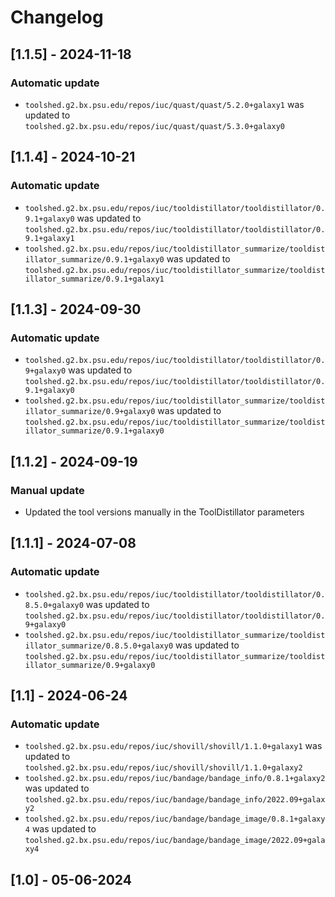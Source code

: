 # Changelog

## [1.1.5] - 2024-11-18

### Automatic update
- `toolshed.g2.bx.psu.edu/repos/iuc/quast/quast/5.2.0+galaxy1` was updated to `toolshed.g2.bx.psu.edu/repos/iuc/quast/quast/5.3.0+galaxy0`

## [1.1.4] - 2024-10-21

### Automatic update
- `toolshed.g2.bx.psu.edu/repos/iuc/tooldistillator/tooldistillator/0.9.1+galaxy0` was updated to `toolshed.g2.bx.psu.edu/repos/iuc/tooldistillator/tooldistillator/0.9.1+galaxy1`
- `toolshed.g2.bx.psu.edu/repos/iuc/tooldistillator_summarize/tooldistillator_summarize/0.9.1+galaxy0` was updated to `toolshed.g2.bx.psu.edu/repos/iuc/tooldistillator_summarize/tooldistillator_summarize/0.9.1+galaxy1`

## [1.1.3] - 2024-09-30

### Automatic update
- `toolshed.g2.bx.psu.edu/repos/iuc/tooldistillator/tooldistillator/0.9+galaxy0` was updated to `toolshed.g2.bx.psu.edu/repos/iuc/tooldistillator/tooldistillator/0.9.1+galaxy0`
- `toolshed.g2.bx.psu.edu/repos/iuc/tooldistillator_summarize/tooldistillator_summarize/0.9+galaxy0` was updated to `toolshed.g2.bx.psu.edu/repos/iuc/tooldistillator_summarize/tooldistillator_summarize/0.9.1+galaxy0`

## [1.1.2] - 2024-09-19

### Manual update

- Updated the tool versions manually in the ToolDistillator parameters

## [1.1.1] - 2024-07-08

### Automatic update
- `toolshed.g2.bx.psu.edu/repos/iuc/tooldistillator/tooldistillator/0.8.5.0+galaxy0` was updated to `toolshed.g2.bx.psu.edu/repos/iuc/tooldistillator/tooldistillator/0.9+galaxy0`
- `toolshed.g2.bx.psu.edu/repos/iuc/tooldistillator_summarize/tooldistillator_summarize/0.8.5.0+galaxy0` was updated to `toolshed.g2.bx.psu.edu/repos/iuc/tooldistillator_summarize/tooldistillator_summarize/0.9+galaxy0`

## [1.1] - 2024-06-24

### Automatic update
- `toolshed.g2.bx.psu.edu/repos/iuc/shovill/shovill/1.1.0+galaxy1` was updated to `toolshed.g2.bx.psu.edu/repos/iuc/shovill/shovill/1.1.0+galaxy2`
- `toolshed.g2.bx.psu.edu/repos/iuc/bandage/bandage_info/0.8.1+galaxy2` was updated to `toolshed.g2.bx.psu.edu/repos/iuc/bandage/bandage_info/2022.09+galaxy2`
- `toolshed.g2.bx.psu.edu/repos/iuc/bandage/bandage_image/0.8.1+galaxy4` was updated to `toolshed.g2.bx.psu.edu/repos/iuc/bandage/bandage_image/2022.09+galaxy4`

## [1.0] - 05-06-2024

